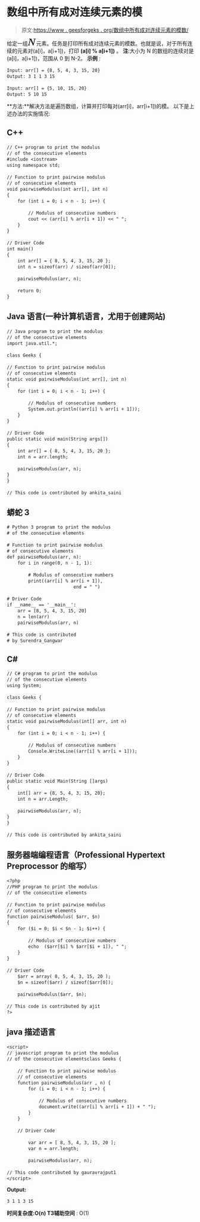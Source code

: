# 数组中所有成对连续元素的模

> 原文:[https://www . geesforgeks . org/数组中所有成对连续元素的模数/](https://www.geeksforgeeks.org/modulus-of-all-pairwise-consecutive-elements-in-an-array/)

给定一组![N   ](img/f989322861c562053413d20a4adaecdf.png "Rendered by QuickLaTeX.com")元素。任务是打印所有成对连续元素的模数。也就是说，对于所有连续的元素对(a[i]，a[i+1])，打印 **(a[i] % a[i+1])** 。
**注**:大小为 N 的数组的连续对是(a[i]，a[i+1])，范围从 0 到 N-2。
**示例** :

```
Input: arr[] = {8, 5, 4, 3, 15, 20}
Output: 3 1 1 3 15 

Input: arr[] = {5, 10, 15, 20}
Output: 5 10 15 
```

**方法:**解决方法是遍历数组，计算并打印每对(arr[i]，arr[i+1])的模。
以下是上述办法的实施情况:

## C++

```
// C++ program to print the modulus
// of the consecutive elements
#include <iostream>
using namespace std;

// Function to print pairwise modulus
// of consecutive elements
void pairwiseModulus(int arr[], int n)
{
    for (int i = 0; i < n - 1; i++) {

        // Modulus of consecutive numbers
        cout << (arr[i] % arr[i + 1]) << " ";
    }
}

// Driver Code
int main()
{
    int arr[] = { 8, 5, 4, 3, 15, 20 };
    int n = sizeof(arr) / sizeof(arr[0]);

    pairwiseModulus(arr, n);

    return 0;
}
```

## Java 语言(一种计算机语言，尤用于创建网站)

```
// Java program to print the modulus
// of the consecutive elements
import java.util.*;

class Geeks {

// Function to print pairwise modulus
// of consecutive elements
static void pairwiseModulus(int arr[], int n)
{
    for (int i = 0; i < n - 1; i++) {

        // Modulus of consecutive numbers
        System.out.println((arr[i] % arr[i + 1]));
    }
}

// Driver Code
public static void main(String args[])
{
    int arr[] = { 8, 5, 4, 3, 15, 20 };
    int n = arr.length;

    pairwiseModulus(arr, n);
}
}

// This code is contributed by ankita_saini
```

## 蟒蛇 3

```
# Python 3 program to print the modulus
# of the consecutive elements

# Function to print pairwise modulus
# of consecutive elements
def pairwiseModulus(arr, n):
    for i in range(0, n - 1, 1):

        # Modulus of consecutive numbers
        print((arr[i] % arr[i + 1]),
                         end = " ")

# Driver Code
if __name__ == '__main__':
    arr = [8, 5, 4, 3, 15, 20]
    n = len(arr)
    pairwiseModulus(arr, n)

# This code is contributed
# by Surendra_Gangwar
```

## C#

```
// C# program to print the modulus
// of the consecutive elements
using System;

class Geeks {

// Function to print pairwise modulus
// of consecutive elements
static void pairwiseModulus(int[] arr, int n)
{
    for (int i = 0; i < n - 1; i++) {

        // Modulus of consecutive numbers
        Console.WriteLine((arr[i] % arr[i + 1]));
    }
}

// Driver Code
public static void Main(String []args)
{
    int[] arr = {8, 5, 4, 3, 15, 20};
    int n = arr.Length;

    pairwiseModulus(arr, n);
}
}

// This code is contributed by ankita_saini
```

## 服务器端编程语言（Professional Hypertext Preprocessor 的缩写）

```
<?php
//PHP program to print the modulus
// of the consecutive elements

// Function to print pairwise modulus
// of consecutive elements
function pairwiseModulus( $arr, $n)
{
    for ($i = 0; $i < $n - 1; $i++) {

        // Modulus of consecutive numbers
        echo  ($arr[$i] % $arr[$i + 1]), " ";
    }
}

// Driver Code
    $arr = array( 8, 5, 4, 3, 15, 20 );
    $n = sizeof($arr) / sizeof($arr[0]);

    pairwiseModulus($arr, $n);

// This code is contributed by ajit
?>
```

## java 描述语言

```
<script>
// javascript program to print the modulus
// of the consecutive elementsclass Geeks {

    // Function to print pairwise modulus
    // of consecutive elements
    function pairwiseModulus(arr , n) {
        for (i = 0; i < n - 1; i++) {

            // Modulus of consecutive numbers
            document.write((arr[i] % arr[i + 1]) + " ");
        }
    }

    // Driver Code

        var arr = [ 8, 5, 4, 3, 15, 20 ];
        var n = arr.length;

        pairwiseModulus(arr, n);

// This code contributed by gauravrajput1
</script>
```

**Output:** 

```
3 1 1 3 15
```

**时间复杂度:**O(n)
T3**辅助空间** : O(1)